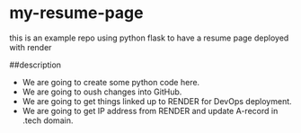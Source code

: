 # my-resume-page
this is an example repo using python flask to have a resume page deployed with render

##description
- We are going to create some python code here.
- We are going to oush changes into GitHub.
- We are going to get things linked up to RENDER for DevOps deployment. 
- We are going to get IP address from RENDER and update A-record in .tech domain.